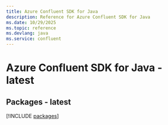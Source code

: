 ```yaml
---
title: Azure Confluent SDK for Java
description: Reference for Azure Confluent SDK for Java
ms.date: 10/29/2025
ms.topic: reference
ms.devlang: java
ms.service: confluent
---
```

# Azure Confluent SDK for Java - latest
## Packages - latest
[!INCLUDE [packages](confluent-index.md)]
